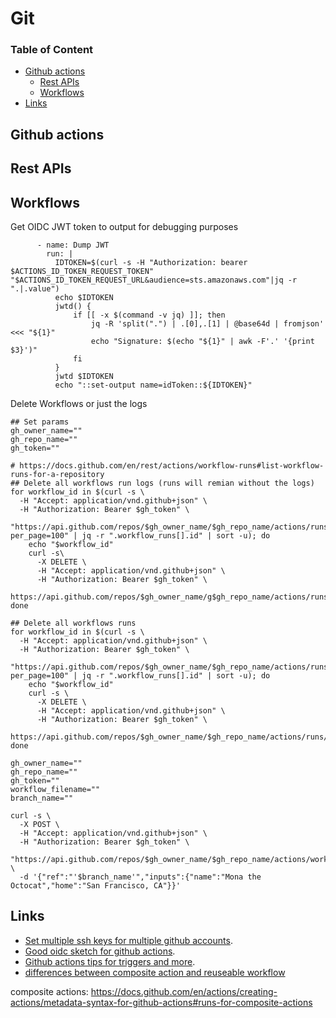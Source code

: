 # Git

### Table of Content
* [Github actions](#git-actions)
  * [Rest APIs](#rest-apis)
  * [Workflows](#workflows)
* [Links](#links)

## Github actions
## Rest APIs

## Workflows
Get OIDC JWT token to output for debugging purposes
```
      - name: Dump JWT
        run: |
          IDTOKEN=$(curl -s -H "Authorization: bearer $ACTIONS_ID_TOKEN_REQUEST_TOKEN" "$ACTIONS_ID_TOKEN_REQUEST_URL&audience=sts.amazonaws.com"|jq -r ".|.value")
          echo $IDTOKEN
          jwtd() {
              if [[ -x $(command -v jq) ]]; then
                  jq -R 'split(".") | .[0],.[1] | @base64d | fromjson' <<< "${1}"
                  echo "Signature: $(echo "${1}" | awk -F'.' '{print $3}')"
              fi
          }
          jwtd $IDTOKEN
          echo "::set-output name=idToken::${IDTOKEN}"
```

Delete Workflows or just the logs
```
## Set params
gh_owner_name=""
gh_repo_name=""
gh_token=""

# https://docs.github.com/en/rest/actions/workflow-runs#list-workflow-runs-for-a-repository
## Delete all workflows run logs (runs will remian without the logs)
for workflow_id in $(curl -s \
  -H "Accept: application/vnd.github+json" \
  -H "Authorization: Bearer $gh_token" \
  "https://api.github.com/repos/$gh_owner_name/$gh_repo_name/actions/runs?per_page=100" | jq -r ".workflow_runs[].id" | sort -u); do
    echo "$workflow_id"
    curl -s\
      -X DELETE \
      -H "Accept: application/vnd.github+json" \
      -H "Authorization: Bearer $gh_token" \
      https://api.github.com/repos/$gh_owner_name/g$gh_repo_name/actions/runs/$workflow_id/logs
done

## Delete all workflows runs
for workflow_id in $(curl -s \
  -H "Accept: application/vnd.github+json" \
  -H "Authorization: Bearer $gh_token" \
  "https://api.github.com/repos/$gh_owner_name/$gh_repo_name/actions/runs?per_page=100" | jq -r ".workflow_runs[].id" | sort -u); do
    echo "$workflow_id"
    curl -s \
      -X DELETE \
      -H "Accept: application/vnd.github+json" \
      -H "Authorization: Bearer $gh_token" \
      https://api.github.com/repos/$gh_owner_name/$gh_repo_name/actions/runs/$workflow_id
done
```

```
gh_owner_name=""
gh_repo_name=""
gh_token=""
workflow_filename=""
branch_name=""

curl -s \
  -X POST \
  -H "Accept: application/vnd.github+json" \
  -H "Authorization: Bearer $gh_token" \
  "https://api.github.com/repos/$gh_owner_name/$gh_repo_name/actions/workflows/$workflow_filename/dispatches" \
  -d '{"ref":"'$branch_name'","inputs":{"name":"Mona the Octocat","home":"San Francisco, CA"}}'
```

## Links

* [Set multiple ssh keys for multiple github accounts](https://gist.github.com/jexchan/2351996).
* [Good oidc sketch for github actions](https://blog.codecentric.de/secretless-connections-from-github-actions-to-aws-using-oidc).
* [Github actions tips for triggers and more](https://yonatankra.com/7-github-actions-tricks-i-wish-i-knew-before-i-started/).
* [differences between composite action and reuseable workflow](https://dev.to/n3wt0n/composite-actions-vs-reusable-workflows-what-is-the-difference-github-actions-11kd#:%7E:text=With%20Reusable%20workflows%20you%20have,if%20it%20contains%20multiple%20steps.)

composite actions:
https://docs.github.com/en/actions/creating-actions/metadata-syntax-for-github-actions#runs-for-composite-actions